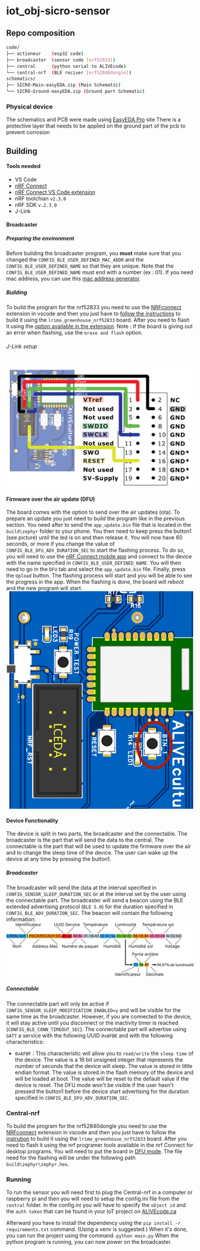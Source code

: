 # iot_obj-sicro-sensor

## Repo composition
```bash
code/
├── actioneur    (esp32 code)
├── broadcaster  (sensor code [nrf52833])
├── central      (python serial to ALIVEcode)
└── central-nrf  (BLE reciver [nrf52840dongle])
schematics/
├── SICRO-Main-easyEDA.zip (Main Schematic)
└── SICRO-Ground-easyEDA.zip (Ground part Schematic)
```
### Physical device
The schematics and PCB were made using [EasyEDA Pro](https://pro.easyeda.com/) site
There is a protective layer that needs to be applied on the ground part of the pcb to prevent corrosion

## Building

#### Tools needed
- VS Code
- [nRF Connect](https://www.nordicsemi.com/Products/Development-tools/nrf-connect-for-desktop)
- [nRF Connect VS Code extension](https://www.nordicsemi.com/Products/Development-tools/nRF-Connect-for-VS-Code)
- nRF toolchian `v2.3.0`
- nRF SDK `v.2.3.0`
- J-Link

#### Broadcaster

##### Preparing the environment
Before building the broadcaster program, you **must** make sure that you changed the `CONFIG_BLE_USER_DEFINED_MAC_ADDR` and the `CONFIG_BLE_USER_DEFINED_NAME` so that they are unique. Note that the `CONFIG_BLE_USER_DEFINED_NAME` must end with a number (ex : 01). If you need mac address, you can use this [mac address generator](https://dnschecker.org/mac-address-generator.php).

##### Building
To build the program for the nrf52833 you need to use the [NRFconnect](https://www.nordicsemi.com/Products/Development-tools/nRF-Connect-for-VS-Code) extension in vscode and then you just have to [follow the instructions](https://nrfconnect.github.io/vscode-nrf-connect/get_started/build_app_ncs.html#how-to-build-an-application) to build it using the `lrima_greenhouse_nrf52833` board. After you need to flash it using the [option available in the extension](https://nrfconnect.github.io/vscode-nrf-connect/get_started/quick_debug.html#how-to-flash-an-application). Note : If the board is giving out an error when flashing, use the `erase and flash` option.

###### J-Link setup
![J-Link setup](doc/img/J-Link-Pin.png)

#### Firmware over the air update (DFU)
The board comes with the option to send over the air updates (ota). To prepare an update you just need to build the program like in the previous section. You need after to send the `app_update.bin` file that is located in the `build\zephyr` folder to your phone. You then need to keep press the button1 (see picture) until the led is on and then release it. You will now have 60 seconds, or more if you change the value of `CONFIG_BLE_DFU_ADV_DURATION_SEC` to start the flashing process. To do so, you will need to use the [nRF Connect mobile app](https://www.nordicsemi.com/Products/Development-tools/nrf-connect-for-mobile) and connect to the device with the name specified in `CONFIG_BLE_USER_DEFINED_NAME`. You will then need to go in the `DFU` tab and  select the `app_update.bin` file. Finally, press the `Upload` button. The flashing process will start and you will be able to see the progress in the app. When the flashing is done, the board will reboot and the new program will start.
![Button1](doc/img/Button1.png)

#### Device Functionality
The device is split in two parts, the broadcaster and the connectable. The broadcaster is the part that will send the data to the central. The connectable is the part that will be used to update the firmware over the air and to change the sleep time of the device. The user can wake up the device at any time by pressing the button1. 

##### Broadcaster
The broadcaster will send the data at the interval specified in `CONFIG_SENSOR_SLEEP_DURATION_SEC` or at the interval set by the user using the connectable part. The broadcaster will send a beacon using the BLE extended advertising protocol (`BLE 5.0`) for the duration specified in `CONFIG_BLE_ADV_DURATION_SEC`. The beacon will contain the following information:
![Broadcaster data.](doc/img/broadcaster-data.png)

##### Connectable
The connectable part will only be active if `CONFIG_SENSOR_SLEEP_MODIFICATION_ENABLED=y` and will be visible for the same time as the broadcaster. However, if you are connected to the device, it will stay active until you disconnect or the inactivity timer is reached (`CONFIG_BLE_CONN_TIMEOUT_SEC`). The connectable part will advertise using `GATT` a service with the following UUID `0xAFBE` and with the following characteristics:
- `0xAFBF` : This characteristic will allow you to `read/write` the `sleep time` of the device. The value is a 16 bit unsigned integer that represents the number of seconds that the device will sleep. The value is stored in little endian format. The value is stored in the flash memory of the device and will be loaded at boot. The value will be reset to the default value if the device is reset.
The DFU mode won't be visible if the user hasn't pressed the button1 before the device start advertising for the duration specified in `CONFIG_BLE_DFU_ADV_DURATION_SEC`.

### Central-nrf
To build the program for the nrf52840dongle you need to use the [NRFconnect](https://www.nordicsemi.com/Products/Development-tools/nRF-Connect-for-VS-Code) extension in vscode and then you just have to follow the [instrution](https://nrfconnect.github.io/vscode-nrf-connect/get_started/build_app_ncs.html#how-to-build-an-application) to build it using the `lrima_greenhouse_nrf52833` board. After you need to flash it using the nrf programer tools available in the nrf Connect for desktop programs. You will need to put the board in [DFU mode](https://infocenter.nordicsemi.com/index.jsp?topic=%2Fug_nrf52840_dongle%2FUG%2Fnrf52840_Dongle%2Fprogramming.html). The file need for the flashing will be under the following path `build\zephyr\zephyr.hex`.

### Running

To run the sensor you will need first to plug the Central-nrf in a computer or raspberry pi and then you will need to setup the config.ini file from the `central` folder. In the config.ini you will have to specify the `object id` and the `auth token` that can be found in your IoT project on [ALIVEcode.ca](ALIVEcode.ca)

Afterward you have to install the dependency using the `pip install -r requirements.txt` command. (Using a venv is suggested.)
When it's done, you can run the project using the command. `python main.py`
When the python program is running, you can now power on the broadcaster.
